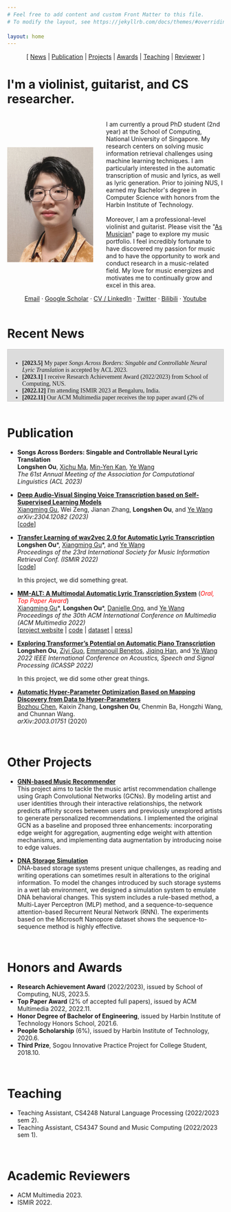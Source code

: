 ```yaml
---
# Feel free to add content and custom Front Matter to this file.
# To modify the layout, see https://jekyllrb.com/docs/themes/#overriding-theme-defaults

layout: home
---
```


<!-- 
Sections: 
Intro
News
Publication
Other Projects
Honors and Awards
Teaching
Academic Reviewers
 -->

<!-- Navigator -->
<div style="text-align:center;">
[ <a href="#recent-news">News</a> | <a href="#publication">Publication</a> | <a href="#other-projects">Projects</a> | <a href="#honors-and-awards">Awards</a> | <a href="#teaching">Teaching</a> | <a href="#academic-reviewers">Reviewer</a> ]
</div>

# I'm a violinist, guitarist, and CS researcher.

<!-- Style for image width at intro (responsive) -->
<style>
    .content {
      display: flex;
      align-items: center;
    }

    .image {
      width: 200px;
      margin-right: 30px;
    }

    @media screen and (max-width: 600px) {
    .content {
      display: block;
      text-align: left;
    }

    .image {
      display: block;
      width: 50%;
      height: auto;
      margin: 0 auto 30px;
    }
  }
</style>

<!-- Intro -->
<div class="content">
  <img class="image" src="/assets/images/myself.png" alt="Image description">
  <p>
    I am currently a proud PhD student (2nd year) at the School of Computing, National University of Singapore. My research centers on solving music information retrieval challenges using machine learning techniques. I am particularly interested in the automatic transcription of music and lyrics, as well as lyric generation. Prior to joining NUS, I earned my Bachelor's degree in Computer Science with honors from the Harbin Institute of Technology. 
    <br> <br>
    Moreover, I am a professional-level violinist and guitarist. Please visit the "<a href="/musician">As Musician</a>" page to explore my music portfolio. I feel incredibly fortunate to have discovered my passion for music and to have the opportunity to work and conduct research in a music-related field. My love for music energizes and motivates me to continually grow and excel in this area.
  </p>
</div>

<!-- Contact -->
<!-- Email ` Scholar ` CV/LinkedIn ` Twitter ` Bilibili ` Youtube -->
<div style="text-align:center;">
<a href="mailto:oulongshen@u.nus.edu">Email</a> &middot; <a href="https://scholar.google.com/citations?user=hf-xY6gAAAAJ">Google Scholar</a> &middot; <a href="https://www.linkedin.com/in/longshen-ou/">CV / LinkedIn</a> &middot; <a href="https://twitter.com/LongshenO">Twitter</a> &middot; <a href="https://space.bilibili.com/8419079/audio">Bilibili</a> &middot; <a href="https://www.youtube.com/channel/UC6kT17cxNvNzUXcM9piNqMg">Youtube</a>
</div>

<br>

# Recent News

<div style="height: 100px; overflow-y: scroll; border: 1px solid #ccc; padding: 10px; font-family: Times New Roman;background-color: gainsboro;">
<ul>
    <li> <b>[2023.5]</b> My paper <i>Songs Across Borders: Singable and Controllable Neural Lyric Translation</i> is accepted by ACL 2023. </li>
    <li> <b>[2023.1]</b> I receive Research Achievement Award (2022/2023) from School of Computing, NUS. </li>
    <li> <b>[2022.12]</b> I'm attending ISMIR 2023 at Bengaluru, India. </li>
    <li> <b>[2022.11]</b> Our ACM Multimedia paper receives the top paper award (2% of accepted full papers). </li>
    <li> <b>[2022.10]</b> I'm attending ACM Multimedia at Lisbon, Portugal. </li>
    <li> <b>[2022.7]</b> An extension work of our previous paper, <i>Transfer Learning of wav2vec 2.0 for Automatic Lyric Transcription</i> is acctepted by ISMIR 2023.</li>
    <li> <b>[2022.7]</b> My paper collaborated with <a href="https://guxm2021.github.io/">Xiangming Gu</a>, <i>MM-ALT: A multimodal automatic lyric transcription system</i> is accepted by ACM Multimedia 2022. </li>
    <li> <b>[2022.5]</b> I'm attending ICASSP 2022 at Singapore. </li>
    <li> <b>[2022.1]</b> My first paper, which achieves another SOTA on piano music transcription, is accepted by ICASSP 2022.</li>
    <li> <b>[2022.1]</b> I start my PhD journey in NUS SMCL, advised by <a href="https://www.comp.nus.edu.sg/cs/people/wangye/">Prof. Wang Ye</a>. </li>
    <li> <b>[2021.8]</b> I join National University of Singapore as a student in Master of Computing program (AI track), start my research in <a href="https://smcnus.comp.nus.edu.sg/"> Sound and Music Computing Lab </a>.</li>
</ul>
</div>


<br>

# Publication
- **Songs Across Borders: Singable and Controllable Neural Lyric Translation**  
  **Longshen Ou**, [Xichu Ma](https://dblp.org/pid/179/9890.html), [Min-Yen Kan](https://www.comp.nus.edu.sg/~kanmy/), [Ye Wang](https://www.comp.nus.edu.sg/cs/people/wangye/)  
  *The 61st Annual Meeting of the Association for Computational Linguistics (ACL 2023)*  
  <!-- [[pdf](assets/pdf/ACL_2023_Lyric_Translation%2023.5.7.pdf)] -->
  
- **[Deep Audio-Visual Singing Voice Transcription based on Self-Supervised Learning Models](https://arxiv.org/abs/2304.12082)**  
  [Xiangming Gu](https://guxm2021.github.io/), Wei Zeng, Jianan Zhang, **Longshen Ou**, and [Ye Wang](https://www.comp.nus.edu.sg/cs/people/wangye/)  
  *arXiv:2304.12082 (2023)*  
  [[code](https://github.com/guxm2021/SVT_SpeechBrain)]
  
- **[Transfer Learning of wav2vec 2.0 for Automatic Lyric Transcription](https://arxiv.org/abs/2207.09747)**  
  **Longshen Ou**\*, [Xiangming Gu](https://guxm2021.github.io/)\*, and [Ye Wang](https://www.comp.nus.edu.sg/cs/people/wangye/)  
  *Proceedings of the 23rd International Society for Music Information Retrieval Conf. (ISMIR 2022)*  
  [[code](https://github.com/guxm2021/ALT_SpeechBrain)]

  In this project, we did something great.

- **[MM-ALT: A Multimodal Automatic Lyric Transcription System](https://dl.acm.org/doi/abs/10.1145/3503161.3548411)** (*<span style="color:red">Oral, Top Paper Award</span>*)  
  [Xiangming Gu](https://guxm2021.github.io/)\*, **Longshen Ou**\*, [Danielle Ong](https://www.linkedin.com/in/danielle-ong-854b88177/), and [Ye Wang](https://www.comp.nus.edu.sg/cs/people/wangye/)  
  *Proceedings of the 30th ACM International Conference on Multimedia (ACM Multimedia 2022)*   
  [[project website](https://n20em.github.io/) | [code](https://github.com/guxm2021/MM_ALT) | [dataset](https://zenodo.org/record/7545968) | [press](https://www.comp.nus.edu.sg/news/features/2023-marvellous-richness-wye/)]

- [**Exploring Transformer’s Potential on Automatic Piano Transcription**](https://ieeexplore.ieee.org/abstract/document/9746789)  
  **Longshen Ou**, [Ziyi Guo](https://www.linkedin.com/in/zi-yi-guo/), [Emmanouil Benetos](https://www.eecs.qmul.ac.uk/~emmanouilb/), [Jiqing Han](https://dblp.org/pid/h/JiqingHan.html), and [Ye Wang](https://www.comp.nus.edu.sg/cs/people/wangye/)    
  *2022 IEEE International Conference on Acoustics, Speech and Signal Processing (ICASSP 2022)*
  
  In this project, we did some other great things.

- **[Automatic Hyper-Parameter Optimization Based on Mapping Discovery from Data to Hyper-Parameters](https://arxiv.org/abs/2003.01751)**  
  [Bozhou Chen](https://www.researchgate.net/profile/Bozhou-Chen), Kaixin Zhang, **Longshen Ou**, Chenmin Ba, Hongzhi Wang, and Chunnan Wang.  
  *arXiv:2003.01751* (2020)

<br>

# Other Projects
- [**GNN-based Music Recommender**](https://github.com/Sonata165/MusicRecommenderGCN)  
    This project aims to tackle the music artist recommendation challenge using Graph Convolutional Networks (GCNs). By modeling artist and user identities through their interactive relationships, the network predicts affinity scores between users and previously unexplored artists to generate personalized recommendations. I implemented the original GCN as a baseline and proposed three enhancements: incorporating edge weight for aggregation, augmenting edge weight with attention mechanisms, and implementing data augmentation by introducing noise to edge values.

- [**DNA Storage Simulation**](https://github.com/Sonata165/DNA-Storage-Simulation)  
    DNA-based storage systems present unique challenges, as reading and writing operations can sometimes result in alterations to the original information. To model the changes introduced by such storage systems in a wet lab environment, we designed a simulation system to emulate DNA behavioral changes. This system includes a rule-based method, a Multi-Layer Perceptron (MLP) method, and a sequence-to-sequence attention-based Recurrent Neural Network (RNN). The experiments based on the Microsoft Nanopore dataset shows the sequence-to-sequence method is highly effective.

<br>

# Honors and Awards
- **Research Achievement Award** (2022/2023), issued by School of Computing, NUS, 2023.5.
- **Top Paper Award** (2% of accepted full papers), issued by ACM Multimedia 2022, 2022.11.
- **Honor Degree of Bachelor of Engineering**, issued by Harbin Institute of Technology Honors School, 2021.6.
- **People Scholarship** (6%), issued by Harbin Institute of Technology, 2020.6.
- **Third Prize**, Sogou Innovative Practice Project for College Student, 2018.10.

<br>

# Teaching
- Teaching Assistant, CS4248 Natural Language Processing (2022/2023 sem 2).
- Teaching Assistant, CS4347 Sound and Music Computing (2022/2023 sem 1).

<br>

# Academic Reviewers
- ACM Multimedia 2023.
- ISMIR 2022.
